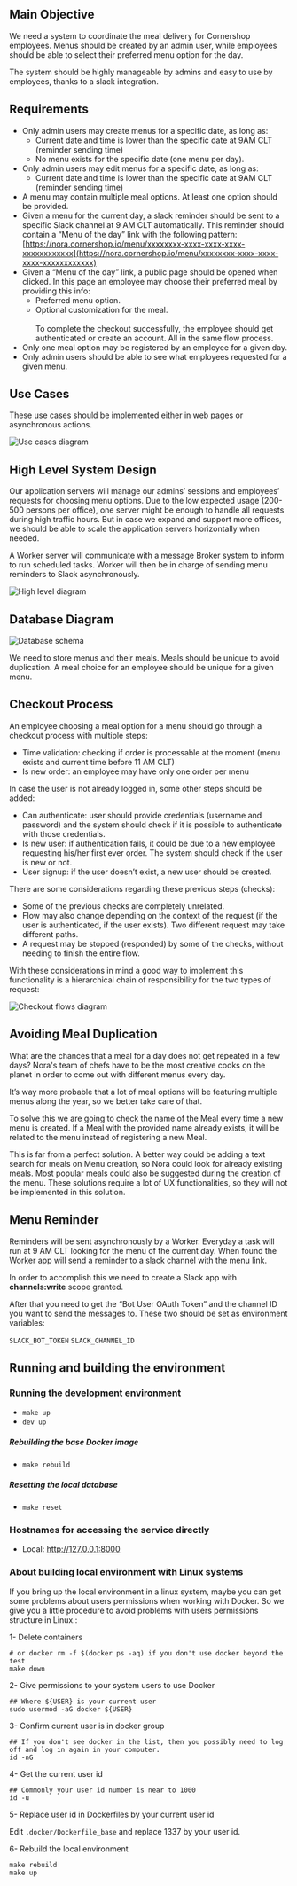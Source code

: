 ## Main Objective

We need a system to coordinate the meal delivery for Cornershop employees. Menus should be created by an admin user, while employees should be able to select their preferred menu option for the day.

The system should be highly manageable by admins and easy to use by employees, thanks to a slack integration.


## Requirements

* Only admin users may create menus for a specific date, as long as:
    * Current date and time is lower than the specific date at 9AM CLT (reminder sending time)
    * No menu exists for the specific date (one menu per day).
* Only admin users may edit menus for a specific date, as long as:
    * Current date and time is lower than the specific date at 9AM CLT (reminder sending time)
* A menu may contain multiple meal options. At least one option should be provided.
* Given a menu for the current day, a slack reminder should be sent to a specific Slack channel at 9 AM CLT automatically. This reminder should contain a “Menu of the day” link with the following pattern: [https://nora.cornershop.io/menu/xxxxxxxx-xxxx-xxxx-xxxx-xxxxxxxxxxxx](https://nora.cornershop.io/menu/xxxxxxxx-xxxx-xxxx-xxxx-xxxxxxxxxxxx)
* Given a “Menu of the day” link, a public page should be opened when clicked. In this page an employee may choose their preferred meal by providing this info:
    * Preferred menu option.
    * Optional customization for the meal. \
 \
To complete the checkout successfully, the employee should get authenticated or create an account. All in the same flow process.
* Only one meal option may be registered by an employee for a given day. 
* Only admin users should be able to see what employees requested for a given menu.


## Use Cases

These use cases should be implemented either in web pages or asynchronous actions.

![Use cases diagram](/docs/assets/use-cases.png)



## High Level System Design

Our application servers will manage our admins’ sessions and employees’ requests for choosing menu options. Due to the low expected usage (200-500 persons per office), one server might be enough to handle all requests during high traffic hours. But in case we expand and support more offices, we should be able to scale the application servers horizontally when needed.

A Worker server will communicate with a message Broker system to inform to run scheduled tasks. Worker will then be in charge of sending menu reminders to Slack asynchronously. 

![High level diagram](/docs/assets/high-level-diagram.png)


## Database Diagram
![Database schema](/docs/assets/database.png)


We need to store menus and their meals. Meals should be unique to avoid duplication.
A meal choice for an employee should be unique for a given menu.


## Checkout Process

An employee choosing a meal option for a menu should go through a checkout process with multiple steps:
* Time validation: checking if order is processable at the moment (menu exists and current time before 11 AM CLT)
* Is new order: an employee may have only one order per menu

In case the user is not already logged in, some other steps should be added:
* Can authenticate: user should provide credentials (username and password) and the system should check if it is possible to authenticate with those credentials.
* Is new user: if authentication fails, it could be due to a new employee requesting his/her first ever order. The system should check if the user is new or not.
* User signup: if the user doesn’t exist, a new user should be created.

There are some considerations regarding these previous steps (checks):

* Some of the previous checks are completely unrelated. 
* Flow may also change depending on the context of the request (if the user is authenticated, if the user exists). Two different request may take different paths.
* A request may be stopped (responded) by some of the checks, without needing to finish the entire flow.

With these considerations in mind a good way to implement this functionality is a hierarchical chain of responsibility for the two types of request: 

![Checkout flows diagram](/docs/assets/checkout-flows.png)


## Avoiding Meal Duplication

What are the chances that a meal for a day does not get repeated in a few days? Nora's team of chefs have to be the most creative cooks on the planet in order to come out with different menus every day.

It’s way more probable that a lot of meal options will be featuring multiple menus along the year, so we better take care of that. 

To solve this we are going to check the name of the Meal every time a new menu is created. If a Meal with the provided name already exists, it will be related to the menu instead of registering a new Meal.

This is far from a perfect solution. A better way could be adding a text search for meals on Menu creation, so Nora could look for already existing meals. Most popular meals could also be suggested during the creation of the menu. These solutions require a lot of UX functionalities, so they will not be implemented in this solution.


## Menu Reminder

Reminders will be sent asynchronously by a Worker. Everyday a task will run at 9 AM CLT looking for the menu of the current day. When found the Worker app will send a reminder to a slack channel with the menu link.

In order to accomplish this we need to create a Slack app with **channels:write** scope granted.

After that you need to get the “Bot User OAuth Token” and the channel ID you want to send the messages to. These two should be set as environment variables:

`SLACK_BOT_TOKEN`
`SLACK_CHANNEL_ID`


## Running and building the environment

### Running the development environment

* `make up`
* `dev up`

##### Rebuilding the base Docker image

* `make rebuild`

##### Resetting the local database

* `make reset`

### Hostnames for accessing the service directly

* Local: http://127.0.0.1:8000


### About building local environment with Linux systems

If you bring up the local environment in a linux system, maybe you can get some problems about users permissions when working with Docker.
So we give you a little procedure to avoid problems with users permissions structure in Linux.:

1- Delete containers

```
# or docker rm -f $(docker ps -aq) if you don't use docker beyond the test
make down
```

2- Give permissions to your system users to use Docker

```
## Where ${USER} is your current user
sudo usermod -aG docker ${USER}
```

3- Confirm current user is in docker group

```
## If you don't see docker in the list, then you possibly need to log off and log in again in your computer.
id -nG
```


4-  Get the current user id

```
## Commonly your user id number is near to 1000
id -u
```

5- Replace user id in Dockerfiles by your current user id

Edit `.docker/Dockerfile_base` and replace 1337 by your user id.

6- Rebuild the local environment 

```
make rebuild
make up
```
